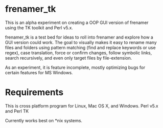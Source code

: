frenamer_tk
========
This is an alpha experiment on creating a OOP GUI version of frenamer using the TK toolkit and Perl v5.x.

frenamer_tk is a test bed for ideas to roll into frenamer and explore how a GUI version could work.
The goal to visually makes it easy to rename many files and folders using pattern matching (find and replace keywords 
or use regex), case translation, force or confirm changes, follow symbolic links, search recursively, 
and even only target files by file-extension.

As an experiment, it is feature incomplete, mostly optimizing bugs for certain features for MS Windows.

Requirements
========
This is cross platform program for Linux, Mac OS X, and Windows.
Perl v5.x and Perl TK

Currently works best on *nix systems.


